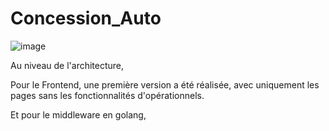 # Concession_Auto

![image](https://user-images.githubusercontent.com/44199709/124902446-3a15a780-dfe3-11eb-9bbf-3b768a532f3f.png)

Au niveau de l'architecture, 

Pour le Frontend, une première version a été réalisée, avec uniquement les pages sans les fonctionnalités d'opérationnels.

Et pour le middleware en golang, 
